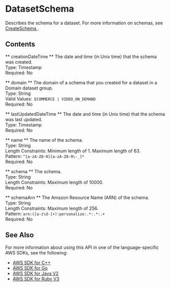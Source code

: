 # DatasetSchema<a name="API_DatasetSchema"></a>

Describes the schema for a dataset\. For more information on schemas, see [ CreateSchema ](API_CreateSchema.md)\.

## Contents<a name="API_DatasetSchema_Contents"></a>

 ** creationDateTime **   <a name="personalize-Type-DatasetSchema-creationDateTime"></a>
The date and time \(in Unix time\) that the schema was created\.  
Type: Timestamp  
Required: No

 ** domain **   <a name="personalize-Type-DatasetSchema-domain"></a>
The domain of a schema that you created for a dataset in a Domain dataset group\.  
Type: String  
Valid Values:` ECOMMERCE | VIDEO_ON_DEMAND`   
Required: No

 ** lastUpdatedDateTime **   <a name="personalize-Type-DatasetSchema-lastUpdatedDateTime"></a>
The date and time \(in Unix time\) that the schema was last updated\.  
Type: Timestamp  
Required: No

 ** name **   <a name="personalize-Type-DatasetSchema-name"></a>
The name of the schema\.  
Type: String  
Length Constraints: Minimum length of 1\. Maximum length of 63\.  
Pattern: `^[a-zA-Z0-9][a-zA-Z0-9\-_]*`   
Required: No

 ** schema **   <a name="personalize-Type-DatasetSchema-schema"></a>
The schema\.  
Type: String  
Length Constraints: Maximum length of 10000\.  
Required: No

 ** schemaArn **   <a name="personalize-Type-DatasetSchema-schemaArn"></a>
The Amazon Resource Name \(ARN\) of the schema\.  
Type: String  
Length Constraints: Maximum length of 256\.  
Pattern: `arn:([a-z\d-]+):personalize:.*:.*:.+`   
Required: No

## See Also<a name="API_DatasetSchema_SeeAlso"></a>

For more information about using this API in one of the language\-specific AWS SDKs, see the following:
+  [ AWS SDK for C\+\+](https://docs.aws.amazon.com/goto/SdkForCpp/personalize-2018-05-22/DatasetSchema) 
+  [ AWS SDK for Go](https://docs.aws.amazon.com/goto/SdkForGoV1/personalize-2018-05-22/DatasetSchema) 
+  [ AWS SDK for Java V2](https://docs.aws.amazon.com/goto/SdkForJavaV2/personalize-2018-05-22/DatasetSchema) 
+  [ AWS SDK for Ruby V3](https://docs.aws.amazon.com/goto/SdkForRubyV3/personalize-2018-05-22/DatasetSchema) 